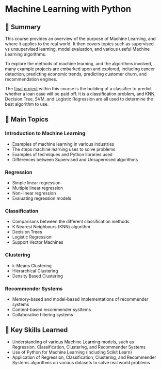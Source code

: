 # Machine Learning with Python

## 📄 Summary 
This course provides an overview of the purpose of Machine Learning, and where it applies to the real world. It then covers topics such as supervised vs unsupervised learning, model evaluation, and various useful Machine Learning algorithms. 

To explore the methods of machine learning, and the algorithms involved, many example projects are embarked upon and explored, including cancer detection, predicting economic trends, predicting customer churn, and recommendation engines. 

The [final project](https://github.com/Vipin-Parameswaran/IBM_DataScience_Proffessional_Certificate/tree/main/9.%20Machine%20Learning%20with%20Python/FINAL%20ASSIGNMENT) within this course is the building of a classifier to predict whether a loan case will be paid off. It is a classification problem, and KNN, Decision Tree, SVM, and Logistic Regression are all used to determine the best algorithm to use.

## 📑 Main Topics 
### Introduction to Machine Learning
  - Examples of machine learning in various industries
  - The steps machine learning uses to solve problems
  - Examples of techniques and Python libraries used 
  - Differences between Supervised and Unsupervised algorithms
### Regression
  - Simple linear regression
  - Multiple linear regression
  - Non-linear regression
  - Evaluating regression models
### Classification
  - Comparisons between the different classification methods
  - K Nearest Neighbours (KNN) algorithm
  - Decision Trees
  - Logistic Regression
  - Support Vector Machines
### Clustering
  - k-Means Clustering
  - Hierarchical Clustering
  - Density Based Clustering
### Recommender Systems
  - Memory-based and model-based implementations of recommender systems
  - Content-based recommender systtems
  - Collaborative filtering systems

## 🔑 Key Skills Learned 
- Understanding of various Machine Learning models, such as Regression, Classification, Clustering, and Recommender Systems
- Use of Python for Machine Learning (including Scikit Learn)
- Application of Regression, Classification, Clustering, and Recommender Systems algorithms on various datasets to solve real world problems

